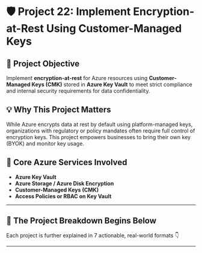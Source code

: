 # 🛡️ Project 22: Implement Encryption-at-Rest Using Customer-Managed Keys

## 📌 Project Objective  
Implement **encryption-at-rest** for Azure resources using **Customer-Managed Keys (CMK)** stored in **Azure Key Vault** to meet strict compliance and internal security requirements for data confidentiality.

## 💡 Why This Project Matters  
While Azure encrypts data at rest by default using platform-managed keys, organizations with regulatory or policy mandates often require full control of encryption keys. This project empowers businesses to bring their own key (BYOK) and monitor key usage.

## 🧰 Core Azure Services Involved  
- **Azure Key Vault**  
- **Azure Storage / Azure Disk Encryption**  
- **Customer-Managed Keys (CMK)**  
- **Access Policies or RBAC on Key Vault**

---

## 🔁 The Project Breakdown Begins Below  
Each project is further explained in 7 actionable, real-world formats 👇

---
